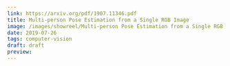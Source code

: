 ```yaml
---
link: https://arxiv.org/pdf/1907.11346.pdf
title: Multi-person Pose Estimation from a Single RGB Image
image: /images/showreel/Multi-person Pose Estimation from a Single RGB Image.jpg
date: 2019-07-26
tags: computer-vision
draft: draft
preview:
---
```




